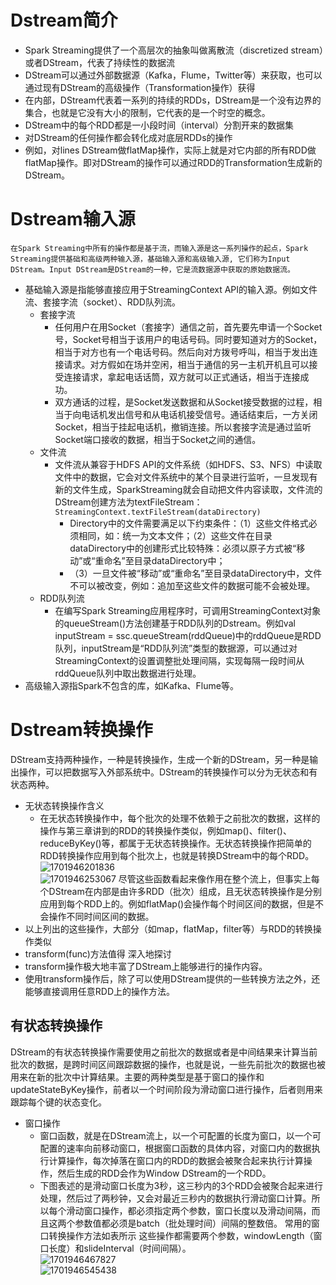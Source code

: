 # Dstream简介
- Spark Streaming提供了一个高层次的抽象叫做离散流（discretized stream）或者DStream，代表了持续性的数据流
- DStream可以通过外部数据源（Kafka，Flume，Twitter等）来获取，也可以通过现有DStream的高级操作（Transformation操作）获得
- 在内部，DStream代表着一系列的持续的RDDs，DStream是一个没有边界的集合，也就是它没有大小的限制，它代表的是一个时空的概念。
- DStream中的每个RDD都是一小段时间（interval）分割开来的数据集
- 对DStream的任何操作都会转化成对底层RDDs的操作
- 例如，对lines DStream做flatMap操作，实际上就是对它内部的所有RDD做flatMap操作。即对DStream的操作可以通过RDD的Transformation生成新的DStream。
# Dstream输入源
	在Spark Streaming中所有的操作都是基于流，而输入源是这一系列操作的起点，Spark Streaming提供基础和高级两种输入源，基础输入源和高级输入源, 它们称为Input DStream。Input DStream是DStream的一种，它是流数据源中获取的原始数据流。
-  基础输入源是指能够直接应用于StreamingContext API的输入源。例如文件流、套接字流（socket）、RDD队列流。
	- 套接字流
		-   任何用户在用Socket（套接字）通信之前，首先要先申请一个Socket号，Socket号相当于该用户的电话号码。同时要知道对方的Socket，相当于对方也有一个电话号码。然后向对方拨号呼叫，相当于发出连接请求。对方假如在场并空闲，相当于通信的另一主机开机且可以接受连接请求，拿起电话话筒，双方就可以正式通话，相当于连接成功。
		- 双方通话的过程，是Socket发送数据和从Socket接受数据的过程，相当于向电话机发出信号和从电话机接受信号。通话结束后，一方关闭Socket，相当于挂起电话机，撤销连接。所以套接字流是通过监听Socket端口接收的数据，相当于Socket之间的通信。
	- 文件流
		-  文件流从兼容于HDFS API的文件系统（如HDFS、S3、NFS）中读取文件中的数据，它会对文件系统中的某个目录进行监听，一旦发现有新的文件生成，SparkStreaming就会自动把文件内容读取，文件流的DStream创建方法为textFileStream：`StreamingContext.textFileStream(dataDirectory)`
			- Directory中的文件需要满足以下约束条件：（1）这些文件格式必须相同，如：统一为文本文件；（2）这些文件在目录dataDirectory中的创建形式比较特殊：必须以原子方式被“移动”或“重命名”至目录dataDirectory中；
			- （3）一旦文件被“移动”或“重命名”至目录dataDirectory中，文件不可以被改变，例如：追加至这些文件的数据可能不会被处理。   
	- RDD队列流
		- 在编写Spark Streaming应用程序时，可调用StreamingContext对象的queueStream()方法创建基于RDD队列的Dstream。例如val inputStream = ssc.queueStream(rddQueue)中的rddQueue是RDD队列，inputStream是“RDD队列流”类型的数据源，可以通过对StreamingContext的设置调整批处理间隔，实现每隔一段时间从rddQueue队列中取出数据进行处理。
  - 高级输入源指Spark不包含的库，如Kafka、Flume等。
# Dstream转换操作
DStream支持两种操作，一种是转换操作，生成一个新的DStream，另一种是输出操作，可以把数据写入外部系统中。DStream的转换操作可以分为无状态和有状态两种。
- 无状态转换操作含义
	- 在无状态转换操作中，每个批次的处理不依赖于之前批次的数据，这样的操作与第三章讲到的RDD的转换操作类似，例如map()、filter()、reduceByKey()等，都属于无状态转换操作。无状态转换操作把简单的RDD转换操作应用到每个批次上，也就是转换DStream中的每个RDD。\
![1701946201836](https://github.com/HDZ12/Scala/assets/99587726/e196a6ce-5e52-4ce1-9856-ab8a3654f4b0)\
![1701946253067](https://github.com/HDZ12/Scala/assets/99587726/2d907b53-54bb-4b8f-98ce-8a656a705cce)
尽管这些函数看起来像作用在整个流上，但事实上每个DStream在内部是由许多RDD（批次）组成，且无状态转换操作是分别应用到每个RDD上的。例如flatMap()会操作每个时间区间的数据，但是不会操作不同时间区间的数据。
- 以上列出的这些操作，大部分（如map，flatMap，filter等）与RDD的转换操作类似
- transform(func)方法值得 深入地探讨
- transform操作极大地丰富了DStream上能够进行的操作内容。
- 使用transform操作后，除了可以使用DStream提供的一些转换方法之外，还能够直接调用任意RDD上的操作方法。
## 有状态转换操作
DStream的有状态转换操作需要使用之前批次的数据或者是中间结果来计算当前批次的数据，是跨时间区间跟踪数据的操作，也就是说，一些先前批次的数据也被用来在新的批次中计算结果。主要的两种类型是基于窗口的操作和updateStateByKey操作，前者以一个时间阶段为滑动窗口进行操作，后者则用来跟踪每个键的状态变化。
- 窗口操作
	- 窗口函数，就是在DStream流上，以一个可配置的长度为窗口，以一个可配置的速率向前移动窗口，根据窗口函数的具体内容，对窗口内的数据执行计算操作，每次掉落在窗口内的RDD的数据会被聚合起来执行计算操作，然后生成的RDD会作为Window DStream的一个RDD。
	- 下图表述的是滑动窗口长度为3秒，这三秒内的3个RDD会被聚合起来进行处理，然后过了两秒钟，又会对最近三秒内的数据执行滑动窗口计算。所以每个滑动窗口操作，都必须指定两个参数，窗口长度以及滑动间隔，而且这两个参数值都必须是batch（批处理时间）间隔的整数倍。
常用的窗口转换操作方法如表所示
这些操作都需要两个参数，windowLength（窗口长度）和slideInterval（时间间隔）。\
![1701946467827](https://github.com/HDZ12/Scala/assets/99587726/a8e1b33e-0226-443e-95be-80c1a11d38fe)\
![1701946545438](https://github.com/HDZ12/Scala/assets/99587726/43803b29-88a3-4a4a-929d-ef257e9d9b6e)

